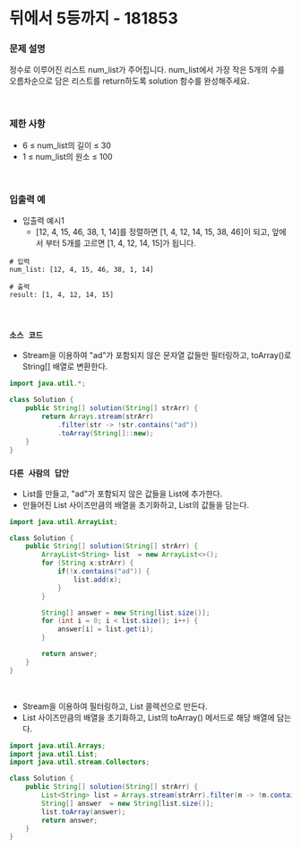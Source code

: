 # 뒤에서 5등까지 - 181853

### 문제 설명

정수로 이루어진 리스트 num_list가 주어집니다. num_list에서 가장 작은 5개의 수를 오름차순으로 담은 리스트를 return하도록 solution 함수를 완성해주세요.

<br/>

### 제한 사항

 - 6 ≤ num_list의 길이 ≤ 30
 - 1 ≤ num_list의 원소 ≤ 100

<br/>

### 입출력 예

 - 입출력 예시1
    - [12, 4, 15, 46, 38, 1, 14]를 정렬하면 [1, 4, 12, 14, 15, 38, 46]이 되고, 앞에서 부터 5개를 고르면 [1, 4, 12, 14, 15]가 됩니다.
```
# 입력
num_list: [12, 4, 15, 46, 38, 1, 14]

# 출력
result: [1, 4, 12, 14, 15]
```

<br/>

### `소스 코드`

 - Stream을 이용하여 "ad"가 포함되지 않은 문자열 값들만 필터링하고, toArray()로 String[] 배열로 변환한다.
```Java
import java.util.*;

class Solution {
    public String[] solution(String[] strArr) {
        return Arrays.stream(strArr)
            .filter(str -> !str.contains("ad"))
            .toArray(String[]::new);
    }
}
```

### `다른 사람의 답안`

 - List를 만들고, "ad"가 포함되지 않은 값들을 List에 추가한다.
 - 만들어진 List 사이즈만큼의 배열을 초기화하고, List의 값들을 담는다.
```Java
import java.util.ArrayList;

class Solution {
    public String[] solution(String[] strArr) {
        ArrayList<String> list  = new ArrayList<>();
        for (String x:strArr) {
            if(!x.contains("ad")) {
                list.add(x);
            }
        }

        String[] answer = new String[list.size()];
        for (int i = 0; i < list.size(); i++) {
            answer[i] = list.get(i);
        }

        return answer;
    }
}
```

<br/>

 - Stream을 이용하여 필터링하고, List 콜렉션으로 만든다.
 - List 사이즈만큼의 배열을 초기화하고, List의 toArray() 메서드로 해당 배열에 담는다.
```Java
import java.util.Arrays;
import java.util.List;
import java.util.stream.Collectors;

class Solution {
    public String[] solution(String[] strArr) {
        List<String> list = Arrays.stream(strArr).filter(m -> !m.contains("ad")).collect(Collectors.toList());
        String[] answer  = new String[list.size()];
        list.toArray(answer);
        return answer;
    }
}
```